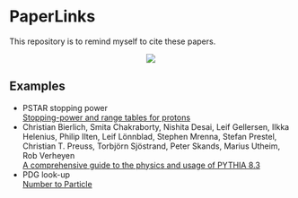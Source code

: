 # PaperLinks
This repository is to remind myself to cite these papers.

<p align="center">
  <img src="https://profile-counter.glitch.me/wcaune/count.svg"/>
</p>


## Examples
- PSTAR stopping power<br> [Stopping-power and range tables for protons](https://physics.nist.gov/PhysRefData/Star/Text/PSTAR.html)
- Christian Bierlich, Smita Chakraborty, Nishita Desai, Leif Gellersen, Ilkka Helenius, Philip Ilten, Leif Lönnblad, Stephen Mrenna, Stefan Prestel, Christian T. Preuss, Torbjörn Sjöstrand, Peter Skands, Marius Utheim, Rob Verheyen <br> [A comprehensive guide to the physics and usage of PYTHIA 8.3](https://scipost.org/10.21468/SciPostPhysCodeb.8)
- PDG look-up <br> [Number to Particle](https://crossr.github.io/pdg-lookup/)
